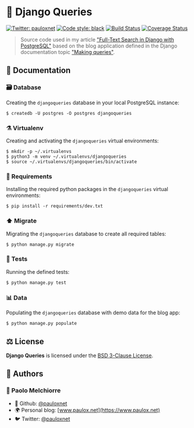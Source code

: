 # 🦄️ Django Queries

[![Twitter: pauloxnet](https://img.shields.io/twitter/follow/pauloxnet.svg?style=social)](https://twitter.com/pauloxnet)
[![Code style: black](https://img.shields.io/badge/code%20style-black-000000.svg)](https://github.com/python/black)
[![Build Status](https://travis-ci.org/pauloxnet/djangoqueries.svg?branch=master)](https://travis-ci.org/pauloxnet/djangoqueries)
[![Coverage Status](https://coveralls.io/repos/github/pauloxnet/djangoqueries/badge.svg?branch=master)](https://coveralls.io/github/pauloxnet/djangoqueries?branch=master)


> Source code used in my article ["Full-Text Search in Django with PostgreSQL"](https://www.paulox.net/2017/12/22/full-text-search-in-django-with-postgresql) based on the blog application defined in the Django documentation topic ["Making queries"](https://docs.djangoproject.com/en/stable/topics/db/queries/).

## 📖 Documentation

### 🗃️ Database

Creating the `djangoqueries` database in your local PostgreSQL instance:

```shell
$ createdb -U postgres -O postgres djangoqueries
```

### ⚗️ Virtualenv

Creating and activating the `djangoqueries` virtual environments:

```shell
$ mkdir -p ~/.virtualenvs
$ python3 -m venv ~/.virtualenvs/djangoqueries
$ source ~/.virtualenvs/djangoqueries/bin/activate
```

### 🧩 Requirements

Installing the required python packages in the `djangoqueries` virtual environments:

```shell
$ pip install -r requirements/dev.txt
```

### ⬆️ Migrate

Migrating the `djangoqueries` database to create all required tables:

```shell
$ python manage.py migrate
```

### 🔬 Tests

Running the defined tests:

```shell
$ python manage.py test
```

### 📊 Data

Populating the `djangoqueries` database with demo data for the blog app:

```shell
$ python manage.py populate
```

## ⚖️ License

**Django Queries** is licensed under the [BSD 3-Clause License](https://github.com/pauloxnet/djangoqueries/blob/master/LICENSE.md).

## 👥 Authors

### 👤 Paolo Melchiorre

* 🐙 Github: [@pauloxnet](https://github.com/pauloxnet)
* 🌍 Personal blog: [www.paulox.net](https://www.paulox.net)
* 🐦️ Twitter: [@pauloxnet](https://twitter.com/pauloxnet)
